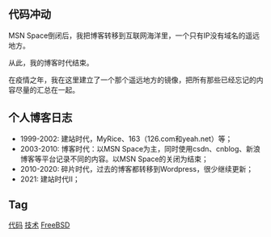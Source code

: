## 代码冲动

MSN Space倒闭后，我把博客转移到互联网海洋里，一个只有IP没有域名的遥远地方。

从此，我的博客时代结束。

在疫情之年，我在这里建立了一个那个遥远地方的镜像，把所有那些已经忘记的内容尽量的汇总在一起。

## 个人博客日志

- 1999-2002: 建站时代，MyRice、163（126.com和yeah.net）等；
- 2003-2010: 博客时代：以MSN Space为主，同时使用csdn、cnblog、新浪博客等平台记录不同的内容。以MSN Space的关闭为结束；
- 2010-2020: 碎片时代，过去的博客都转移到Wordpress，很少继续更新；
- 2021: 建站时代II；

## Tag

[代码](dev)
[技术](t/csdn)
[FreeBSD](t/FreeBSD)